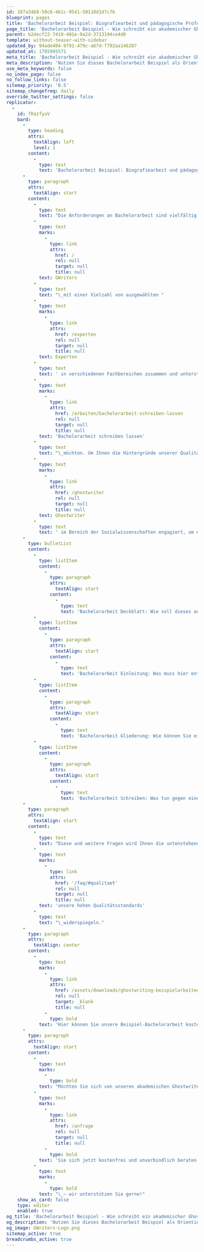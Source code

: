 ```yaml
---
id: 187a34b8-50c6-461c-9541-50110d1d7c7b
blueprint: pages
title: 'Bachelorarbeit Beispiel: Biografiearbeit und pädagogische Professionalität'
page_title: 'Bachelorarbeit Beispiel - Wie schreibt ein akademischer Ghostwriter?'
parent: b2decf22-7419-401e-9a2d-3713194ce4d0
template: without-teaser-with-sidebar
updated_by: 94ade404-9791-479c-a67d-f792aa146207
updated_at: 1705995571
meta_title: 'Bachelorarbeit Beispiel - Wie schreibt ein akademischer Ghostwriter?'
meta_description: 'Nutzen Sie dieses Bachelorarbeit Beispiel als Orientierung und überzeugen Sie sich von den Qualifikationen unserer akademischen Ghostwriter.'
use_meta_keywords: false
no_index_page: false
no_follow_links: false
sitemap_priority: '0.5'
sitemap_changefreq: daily
override_twitter_settings: false
replicator:
  -
    id: fRazfyuV
    bard:
      -
        type: heading
        attrs:
          textAlign: left
          level: 1
        content:
          -
            type: text
            text: 'Bachelorarbeit Beispiel: Biografiearbeit und pädagogische Professionalität'
      -
        type: paragraph
        attrs:
          textAlign: start
        content:
          -
            type: text
            text: "Die Anforderungen an Bachelorarbeit sind vielfältig und stellen viele Studierende vor eine große Herausforderung. Daher arbeiten wir bei\_"
          -
            type: text
            marks:
              -
                type: link
                attrs:
                  href: /
                  rel: null
                  target: null
                  title: null
            text: GWriters
          -
            type: text
            text: "\_mit einer Vielzahl von ausgewählten "
          -
            type: text
            marks:
              -
                type: link
                attrs:
                  href: /experten
                  rel: null
                  target: null
                  title: null
            text: Experten
          -
            type: text
            text: ' in verschiedenen Fachbereichen zusammen und unterstützen alle Kunden, die sich eine Mustervorlagen für Ihre '
          -
            type: text
            marks:
              -
                type: link
                attrs:
                  href: /arbeiten/bachelorarbeit-schreiben-lassen
                  rel: null
                  target: null
                  title: null
            text: 'Bachelorarbeit schreiben lassen'
          -
            type: text
            text: "\_möchten. Um Ihnen die Hintergründe unserer Qualitätsversprechen anschaulich zu demonstrieren, haben wir einen unserer besten akademischen "
          -
            type: text
            marks:
              -
                type: link
                attrs:
                  href: /ghostwriter
                  rel: null
                  target: null
                  title: null
            text: Ghostwriter
          -
            type: text
            text: ' im Bereich der Sozialwissenschaften engagiert, um ein ansprechendes Bachelorarbeit Beispiel für Sie zu erstellen. Dies dient nicht nur dazu, Ihnen unser wissenschaftliches Arbeitsniveau und unsere hohen Standards zu demonstrieren, sondern auch dazu, all unseren Nutzern eine Hilfestellung anzubieten, um ihnen das Schreiben der eigenen Bachelorarbeit zu erleichtern. Zudem möchten wir mit dieser Muster Bachelorarbeit auch einige häufig gestellte Fragen beantworten, die viele unserer Nutzer interessieren:'
      -
        type: bulletList
        content:
          -
            type: listItem
            content:
              -
                type: paragraph
                attrs:
                  textAlign: start
                content:
                  -
                    type: text
                    text: 'Bachelorarbeit Deckblatt: Wie soll dieses aussehen und welche Informationen muss es enthalten?'
          -
            type: listItem
            content:
              -
                type: paragraph
                attrs:
                  textAlign: start
                content:
                  -
                    type: text
                    text: 'Bachelorarbeit Einleitung: Was muss hier enthalten sein und was sollte für den Hauptteil zurückgehalten werden?'
          -
            type: listItem
            content:
              -
                type: paragraph
                attrs:
                  textAlign: start
                content:
                  -
                    type: text
                    text: 'Bachelorarbeit Gliederung: Wie können Sie einen gut strukturierten Bachelorarbeit Aufbau konzipieren?'
          -
            type: listItem
            content:
              -
                type: paragraph
                attrs:
                  textAlign: start
                content:
                  -
                    type: text
                    text: 'Bachelorarbeit Schreiben: Was tun gegen eine Schreibblockade?'
      -
        type: paragraph
        attrs:
          textAlign: start
        content:
          -
            type: text
            text: "Diese und weitere Fragen wird Ihnen die untenstehende Muster Facharbeit beantworten und gleichzeitig als exzellentes Beispiel\_"
          -
            type: text
            marks:
              -
                type: link
                attrs:
                  href: '/faq/#qualitaet'
                  rel: null
                  target: null
                  title: null
            text: 'unsere hohen Qualitätsstandards'
          -
            type: text
            text: "\_widerspiegeln."
      -
        type: paragraph
        attrs:
          textAlign: center
        content:
          -
            type: text
            marks:
              -
                type: link
                attrs:
                  href: /assets/downloads/ghostwriting-beispielarbeiten/bachelorarbeit-beispiel-biografiearbeit.pdf
                  rel: null
                  target: _blank
                  title: null
              -
                type: bold
            text: 'Hier können Sie unsere Beispiel-Bachelorarbeit kostenlos herunterladen!'
      -
        type: paragraph
        attrs:
          textAlign: start
        content:
          -
            type: text
            marks:
              -
                type: bold
            text: "Möchten Sie sich von unseren akademischen Ghostwritern eine Mustervorlage für Ihre Bachelorarbeit schreiben lassen? Während unsere Experten diese Bachelorarbeit Mustervorlage für Sie anfertigen werden Sie von unserem freundlichen Team betreut und erhalten einen persönlichen Projektmanager, damit Sie während jeder Phase des Projekts ein gutes Gefühl haben. Lassen\_"
          -
            type: text
            marks:
              -
                type: link
                attrs:
                  href: /anfrage
                  rel: null
                  target: null
                  title: null
              -
                type: bold
            text: 'Sie sich jetzt kostenfrei und unverbindlich beraten'
          -
            type: text
            marks:
              -
                type: bold
            text: "\_– wir unterstützen Sie gerne!"
    show_as_card: false
    type: editor
    enabled: true
og_title: 'Bachelorarbeit Beispiel - Wie schreibt ein akademischer Ghostwriter?'
og_description: 'Nutzen Sie dieses Bachelorarbeit Beispiel als Orientierung und überzeugen Sie sich von den Qualifikationen unserer akademischen Ghostwriter.'
og_image: GWriters-Logo.png
sitemap_active: true
breadcrumbs_active: true
---
```

